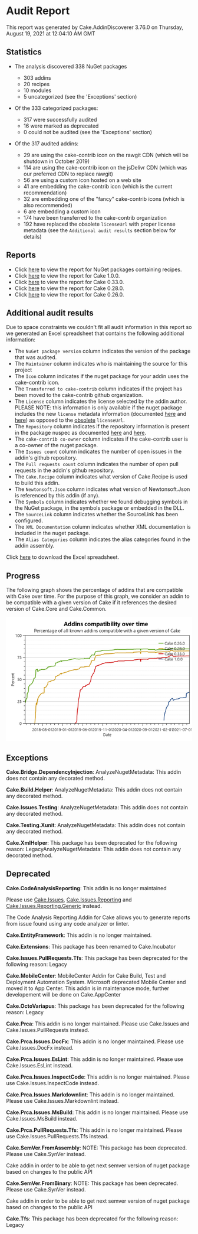 # Audit Report

This report was generated by Cake.AddinDiscoverer 3.76.0 on Thursday, August 19, 2021 at 12:04:10 AM GMT

## Statistics

- The analysis discovered 338 NuGet packages
  - 303 addins
  - 20 recipes
  - 10 modules
  - 5 uncategorized (see the 'Exceptions' section)
- Of the 333 categorized packages:
  - 317 were successfully audited
  - 16 were marked as deprecated
  - 0 could not be audited (see the 'Exceptions' section)

- Of the 317 audited addins:
  - 29 are using the cake-contrib icon on the rawgit CDN (which will be shutdown in October 2019)
  - 114 are using the cake-contrib icon on the jsDelivr CDN (which was our preferred CDN to replace rawgit)
  - 56 are using a custom icon hosted on a web site
  - 41 are embedding the cake-contrib icon (which is the current recommendation)
  - 32 are embedding one of the "fancy" cake-contrib icons (which is also recommended)
  - 6 are embedding a custom icon
  - 174 have been transferred to the cake-contrib organization
  - 192 have replaced the obsolete `licenseUrl` with proper license metadata (see the `Additional audit results` section below for details)

## Reports

- Click [here](Audit_for_recipes.md) to view the report for NuGet packages containing recipes.
- Click [here](Audit_for_Cake_1.0.0.md) to view the report for Cake 1.0.0.
- Click [here](Audit_for_Cake_0.33.0.md) to view the report for Cake 0.33.0.
- Click [here](Audit_for_Cake_0.28.0.md) to view the report for Cake 0.28.0.
- Click [here](Audit_for_Cake_0.26.0.md) to view the report for Cake 0.26.0.

## Additional audit results

Due to space constraints we couldn't fit all audit information in this report so we generated an Excel spreadsheet that contains the following additional information:

- The `NuGet package version` column indicates the version of the package that was audited.
- The `Maintainer` column indicates who is maintaining the source for this project
- The `Icon` column indicates if the nuget package for your addin uses the cake-contrib icon.
- The `Transferred to cake-contrib` column indicates if the project has been moved to the cake-contrib github organization.
- The `License` column indicates the license selected by the addin author. PLEASE NOTE: this information is only available if the nuget package includes the new `license` metadata information (documented [here](https://docs.microsoft.com/en-us/nuget/reference/nuspec#license) and [here](https://docs.microsoft.com/en-us/nuget/reference/msbuild-targets#packing-a-license-expression-or-a-license-file)) as opposed to the [obsolete](https://github.com/NuGet/Announcements/issues/32) `licenseUrl`.
- The `Repository` column indicates if the repository information is present in the package nuspec as documented [here](https://docs.microsoft.com/en-us/nuget/reference/nuspec#repository) and [here](https://docs.microsoft.com/en-us/nuget/reference/msbuild-targets#pack-target).
- The `cake-contrib co-owner` column indicates if the cake-contrib user is a co-owner of the nuget package.
- The `Issues count` column indicates the number of open issues in the addin's github repository.
- The `Pull requests count` column indicates the number of open pull requests in the addin's github repository.
- The `Cake.Recipe` column indicates what version of Cake.Recipe is used to build this addin.
- The `Newtonsoft.Json` column indicates what version of Newtonsoft.Json is referenced by this addin (if any).
- The `Symbols` column indicates whether we found debugging symbols in the NuGet package, in the symbols package or embedded in the DLL.
- The `SourceLink` column indicates whether the SourceLink has been configured.
- The `XML Documentation` column indicates whether XML documentation is included in the nuget package.
- The `Alias Categories` column indicates the alias categories found in the addin assembly.

Click [here](Audit.xlsx) to download the Excel spreadsheet.

## Progress

The following graph shows the percentage of addins that are compatible with Cake over time. For the purpose of this graph, we consider an addin to be compatible with a given version of Cake if it references the desired version of Cake.Core and Cake.Common.

![Progress over time](Audit_progress.png)

## Exceptions

**Cake.Bridge.DependencyInjection**: AnalyzeNugetMetadata: This addin does not contain any decorated method.

**Cake.Build.Helper**: AnalyzeNugetMetadata: This addin does not contain any decorated method.

**Cake.Issues.Testing**: AnalyzeNugetMetadata: This addin does not contain any decorated method.

**Cake.Testing.Xunit**: AnalyzeNugetMetadata: This addin does not contain any decorated method.

**Cake.XmlHelper**: This package has been deprecated for the following reason: LegacyAnalyzeNugetMetadata: This addin does not contain any decorated method.

## Deprecated

**Cake.CodeAnalysisReporting**: This addin is no longer maintained

Please use [Cake.Issues](https://github.com/cake-contrib/Cake.Issues), [Cake.Issues.Reporting](https://github.com/cake-contrib/Cake.Issues.Reporting) and
[Cake.Issues.Reporting.Generic](https://github.com/cake-contrib/Cake.Issues.Reporting.Generic) instead.

The Code Analysis Reporting Addin for Cake allows you to generate reports from issue found using any code analyzer or linter.

**Cake.EntityFramework**: This addin is no longer maintained.

**Cake.Extensions**: This package has been renamed to Cake.Incubator

**Cake.Issues.PullRequests.Tfs**: This package has been deprecated for the following reason: Legacy

**Cake.MobileCenter**: MobileCenter Addin for Cake Build, Test and Deployment Automation System. Microsoft deprecated Mobile Center and moved it to App Center.
    This addin is in maintenance mode, further developement will be done on Cake.AppCenter

**Cake.OctoVariapus**: This package has been deprecated for the following reason: Legacy

**Cake.Prca**: This addin is no longer maintained. Please use Cake.Issues and Cake.Issues.PullRequests instead.

**Cake.Prca.Issues.DocFx**: This addin is no longer maintained. Please use Cake.Issues.DocFx instead.

**Cake.Prca.Issues.EsLint**: This addin is no longer maintained. Please use Cake.Issues.EsLint instead.

**Cake.Prca.Issues.InspectCode**: This addin is no longer maintained. Please use Cake.Issues.InspectCode instead.

**Cake.Prca.Issues.Markdownlint**: This addin is no longer maintained. Please use Cake.Issues.Markdownlint instead.

**Cake.Prca.Issues.MsBuild**: This addin is no longer maintained. Please use Cake.Issues.MsBuild instead.

**Cake.Prca.PullRequests.Tfs**: This addin is no longer maintained. Please use Cake.Issues.PullRequests.Tfs instead.

**Cake.SemVer.FromAssembly**: NOTE: This package has been deprecated.  Please use Cake.SynVer instead.

Cake addin in order to be able to get next semver version of nuget package based on changes to the public API

**Cake.SemVer.FromBinary**: NOTE: This package has been deprecated.  Please use Cake.SynVer instead.
    
Cake addin in order to be able to get next semver version of nuget package based on changes to the public API

**Cake.Tfs**: This package has been deprecated for the following reason: Legacy
